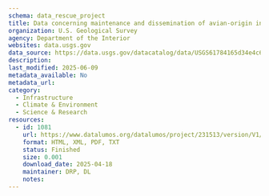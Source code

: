 ```yaml
---
schema: data_rescue_project 
title: Data concerning maintenance and dissemination of avian-origin influenza A virus within the Northern Atlantic Flyway of North America
organization: U.S. Geological Survey
agency: Department of the Interior
websites: data.usgs.gov
data_source: https://data.usgs.gov/datacatalog/data/USGS61784165d34e4c6b7fe2a4df
description: 
last_modified: 2025-06-09
metadata_available: No
metadata_url: 
category:
  - Infrastructure 
  - Climate & Environment 
  - Science & Research 
resources:
  - id: 1081
    url: https://www.datalumos.org/datalumos/project/231513/version/V1/view
    format: HTML, XML, PDF, TXT
    status: Finished
    size: 0.001
    download_date: 2025-04-18
    maintainer: DRP, DL
    notes: 
---
```

